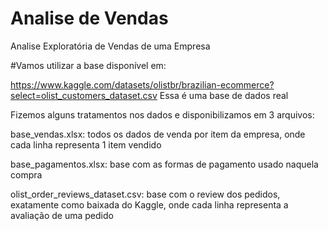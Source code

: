 # Analise de Vendas
Analise Exploratória de Vendas de uma Empresa

#Vamos utilizar a base disponível em:

https://www.kaggle.com/datasets/olistbr/brazilian-ecommerce?select=olist_customers_dataset.csv
Essa é uma base de dados real

Fizemos alguns tratamentos nos dados e disponibilizamos em 3 arquivos:

base_vendas.xlsx: todos os dados de venda por item da empresa, onde cada linha representa 1 item vendido <p>
base_pagamentos.xlsx: base com as formas de pagamento usado naquela compra <p>
olist_order_reviews_dataset.csv: base com o review dos pedidos, exatamente como baixada do Kaggle, onde cada linha representa a avaliação de uma pedido
